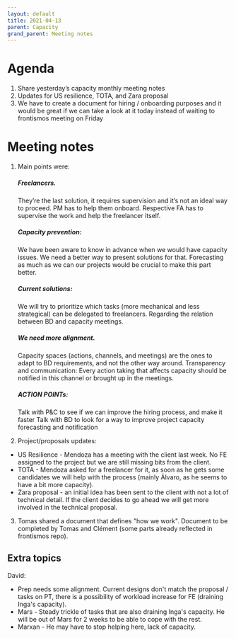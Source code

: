 ```yaml
---
layout: default
title: 2021-04-13
parent: Capacity
grand_parent: Meeting notes
---
```


# Agenda

1. Share yesterday’s capacity monthly meeting notes
2. Updates for US resilience, TOTA, and Zara proposal
3. We have to create a document for hiring / onboarding purposes and it would be great if we can take a look at it today instead of waiting to frontismos meeting on Friday

# Meeting notes

1. Main points were:

    ##### Freelancers.
      They’re the last solution, it requires supervision and it’s not an ideal way to proceed.
      PM has to help them onboard.
      Respective FA has to supervise the work and help the freelancer itself.

    ##### Capacity prevention:
      We have been aware to know in advance when we would have capacity issues.
      We need a better way to present solutions for that.
      Forecasting as much as we can our projects would be crucial to make this part better.

    ##### Current solutions:
      We will try to prioritize which tasks (more mechanical and less strategical) can be delegated to freelancers.
      Regarding the relation between BD and capacity meetings.

    ##### We need more alignment.
      Capacity spaces (actions, channels, and meetings) are the ones to adapt to BD requirements, and not the other way around.
      Transparency and communication:
      Every action taking that affects capacity should be notified in this channel or brought up in the meetings.

    ##### ACTION POINTs:
      Talk with P&C to see if we can improve the hiring process, and make it faster
      Talk with BD to look for a way to improve project capacity forecasting and notification

2. Project/proposals updates:
- US Resilience - Mendoza has a meeting with the client last week. No FE assigned to the project but we are still missing bits from the client.
- TOTA - Mendoza asked for a freelancer for it, as soon as he gets some candidates we will help with the process (mainly Álvaro, as he seems to have a bit more capacity).
- Zara proposal - an initial idea has been sent to the client with not a lot of technical detail. If the client decides to go ahead we will get more involved in the technical proposal.

3. Tomas shared a document that defines "how we work". Document to be completed by Tomas and Clément (some parts already reflected in frontismos repo).


## Extra topics

David:
  - Prep needs some alignment. Current designs don't match the proposal / tasks on PT, there is a possibility of workload increase for FE (draining Inga's capacity).
  - Mars - Steady trickle of tasks that are also draining Inga's capacity. He will be out of Mars for 2 weeks to be able to cope with the rest.
  - Marxan - He may have to stop helping here, lack of capacity.
